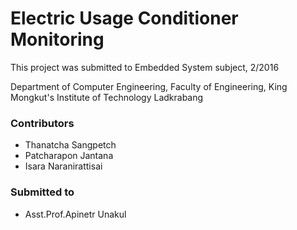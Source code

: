 # Electric Usage Conditioner Monitoring 
This project was submitted to Embedded System subject, 2/2016

Department of Computer Engineering, Faculty of Engineering, King
Mongkut's Institute of Technology Ladkrabang
### Contributors
- Thanatcha Sangpetch
- Patcharapon Jantana
- Isara Naranirattisai
### Submitted to
- Asst.Prof.Apinetr Unakul